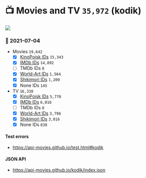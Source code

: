 # :tv: Movies and TV `35,972` (kodik)

<a href="https://API-Movies.github.io"><img src="https://API-Movies.github.io/banner.png?cache"></a>

### :date: 2021-07-04
- Movies `19,642`
  - [x] <a href="https://API-Movies.github.io/kodik/movie_kinopoisk_ids.json">KinoPoisk IDs</a> `15,343`
  - [x] <a href="https://API-Movies.github.io/kodik/movie_imdb_ids.json">IMDb IDs</a> `14,892`
  - [ ] TMDb IDs `0`
  - [x] <a href="https://API-Movies.github.io/kodik/movie_world_art_ids.json">World-Art IDs</a> `1,564`
  - [x] <a href="https://API-Movies.github.io/kodik/movie_shikimori_ids.json">Shikimori IDs</a> `1,200`
  - [x] None IDs `145`
- TV `16,330`
  - [x] <a href="https://API-Movies.github.io/kodik/tv_kinopoisk_ids.json">KinoPoisk IDs</a> `5,770`
  - [x] <a href="https://API-Movies.github.io/kodik/tv_imdb_ids.json">IMDb IDs</a> `6,016`
  - [ ] TMDb IDs `0`
  - [x] <a href="https://API-Movies.github.io/kodik/tv_world_art_ids.json">World-Art IDs</a> `3,798`
  - [x] <a href="https://API-Movies.github.io/kodik/tv_shikimori_ids.json">Shikimori IDs</a> `3,016`
  - [x] None IDs `838`
#### Test errors
- <a href='https://api-movies.github.io/test.html#kodik'>https://api-movies.github.io/test.html#kodik</a>
#### JSON API
- <a href='https://api-movies.github.io/kodik/index.json'>https://api-movies.github.io/kodik/index.json</a>
